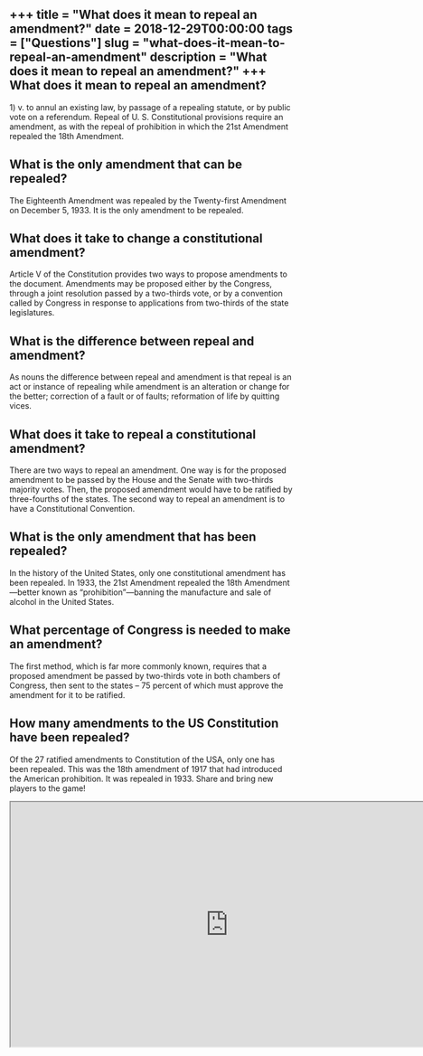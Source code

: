 +++
title = "What does it mean to repeal an amendment?"
date = 2018-12-29T00:00:00
tags = ["Questions"]
slug = "what-does-it-mean-to-repeal-an-amendment"
description = "What does it mean to repeal an amendment?"
+++
What does it mean to repeal an amendment?
-----------------------------------------

1\) v. to annul an existing law, by passage of a repealing statute, or by public vote on a referendum. Repeal of U. S. Constitutional provisions require an amendment, as with the repeal of prohibition in which the 21st Amendment repealed the 18th Amendment.

What is the only amendment that can be repealed?
------------------------------------------------

The Eighteenth Amendment was repealed by the Twenty-first Amendment on December 5, 1933. It is the only amendment to be repealed.

What does it take to change a constitutional amendment?
-------------------------------------------------------

Article V of the Constitution provides two ways to propose amendments to the document. Amendments may be proposed either by the Congress, through a joint resolution passed by a two-thirds vote, or by a convention called by Congress in response to applications from two-thirds of the state legislatures.

What is the difference between repeal and amendment?
----------------------------------------------------

As nouns the difference between repeal and amendment is that repeal is an act or instance of repealing while amendment is an alteration or change for the better; correction of a fault or of faults; reformation of life by quitting vices.

What does it take to repeal a constitutional amendment?
-------------------------------------------------------

There are two ways to repeal an amendment. One way is for the proposed amendment to be passed by the House and the Senate with two-thirds majority votes. Then, the proposed amendment would have to be ratified by three-fourths of the states. The second way to repeal an amendment is to have a Constitutional Convention.

What is the only amendment that has been repealed?
--------------------------------------------------

In the history of the United States, only one constitutional amendment has been repealed. In 1933, the 21st Amendment repealed the 18th Amendment—better known as “prohibition”—banning the manufacture and sale of alcohol in the United States.

What percentage of Congress is needed to make an amendment?
-----------------------------------------------------------

The first method, which is far more commonly known, requires that a proposed amendment be passed by two-thirds vote in both chambers of Congress, then sent to the states – 75 percent of which must approve the amendment for it to be ratified.

How many amendments to the US Constitution have been repealed?
--------------------------------------------------------------

Of the 27 ratified amendments to Constitution of the USA, only one has been repealed. This was the 18th amendment of 1917 that had introduced the American prohibition. It was repealed in 1933. Share and bring new players to the game!

<iframe allow="accelerometer; autoplay; clipboard-write; encrypted-media; gyroscope; picture-in-picture" allowfullscreen="" class="__youtube_prefs__  epyt-is-override  no-lazyload" data-no-lazy="1" data-origheight="433" data-origwidth="770" data-skipgform_ajax_framebjll="" height="433" id="_ytid_60916" loading="lazy" src="https://www.youtube.com/embed/1xt_pa9hfnM?enablejsapi=1&autoplay=0&cc_load_policy=0&cc_lang_pref=&iv_load_policy=1&loop=0&modestbranding=0&rel=1&fs=1&playsinline=0&autohide=2&theme=dark&color=red&controls=1&" title="YouTube player" width="770"></iframe>